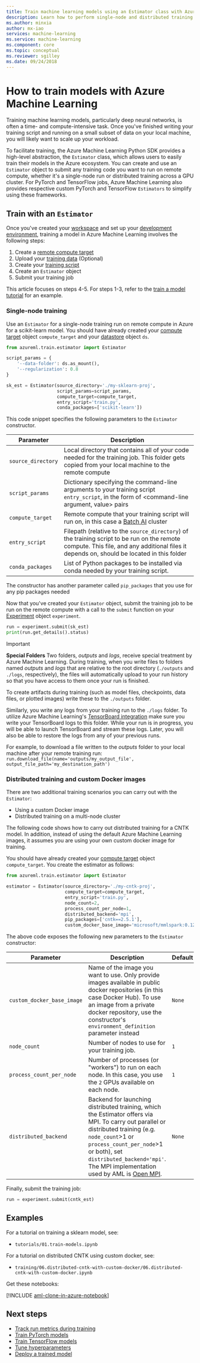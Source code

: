 ```yaml
---
title: Train machine learning models using an Estimator class with Azure Machine Learning
description: Learn how to perform single-node and distributed training of traditional machine learning and deep learning models using Azure Machine Learning services Estimator class
ms.author: minxia
author: mx-iao
services: machine-learning
ms.service: machine-learning
ms.component: core
ms.topic: conceptual
ms.reviewer: sgilley
ms.date: 09/24/2018
---
```


# How to train models with Azure Machine Learning

Training machine learning models, particularly deep neural networks, is often a time- and compute-intensive task. Once you've finished writing your training script and running on a small subset of data on your local machine, you will likely want to scale up your workload.

To facilitate training, the Azure Machine Learning Python SDK provides a high-level abstraction, the `Estimator` class, which allows users to easily train their models in the Azure ecosystem. You can create and use an `Estimator` object to submit any training code you want to run on remote compute, whether it's a single-node run or distributed training across a GPU cluster. For PyTorch and TensorFlow jobs, Azure Machine Learning also provides respective custom PyTorch and TensorFlow `Estimators` to simplify using these frameworks.

## Train with an `Estimator`

Once you've created your [workspace](concept-azure-machine-learning-architecture.md#workspace) and set up your [development environment](how-to-configure-environment.md), training a model in Azure Machine Learning involves the following steps:  
1. Create a [remote compute target](how-to-set-up-training-targets.md)
2. Upload your [training data](how-to-access-data.md) (Optional)
3. Create your [training script](tutorial-train-models-with-aml.md#create-a-training-script)
4. Create an `Estimator` object
5. Submit your training job

This article focuses on steps 4-5. For steps 1-3, refer to the [train a model tutorial](tutorial-train-models-with-aml.md) for an example.

### Single-node training

Use an `Estimator` for a single-node training run on remote compute in Azure for a scikit-learn model. You should have already created your [compute target](how-to-set-up-training-targets.md#batch) object `compute_target` and your [datastore](how-to-access-data.md) object `ds`.

```Python
from azureml.train.estimator import Estimator

script_params = {
    '--data-folder': ds.as_mount(),
    '--regularization': 0.8
}

sk_est = Estimator(source_directory='./my-sklearn-proj',
                   script_params=script_params,
                   compute_target=compute_target,
                   entry_script='train.py',
                   conda_packages=['scikit-learn'])
```

This code snippet specifies the following parameters to the `Estimator` constructor.

Parameter | Description
--|--
`source_directory`| Local directory that contains all of your code needed for the training job. This folder gets copied from your local machine to the remote compute 
`script_params`| Dictionary specifying the command-line arguments to your training script `entry_script`, in the form of <command-line argument, value> pairs
`compute_target`| Remote compute that your training script will run on, in this case a [Batch AI](how-to-set-up-training-targets.md#batch) cluster
`entry_script`| Filepath (relative to the `source_directory`) of the training script to be run on the remote compute. This file, and any additional files it depends on, should be located in this folder
`conda_packages`| List of Python packages to be installed via conda needed by your training script.  
The constructor has another parameter called `pip_packages` that you use for any pip packages needed

Now that you've created your `Estimator` object, submit the training job to be run on the remote compute with a call to the `submit` function on your [Experiment](concept-azure-machine-learning-architecture.md#experiment) object `experiment`. 

```Python
run = experiment.submit(sk_est)
print(run.get_details().status)
```

> [!IMPORTANT]
> **Special Folders**
> Two folders, *outputs* and *logs*, receive special treatment by Azure Machine Learning. During training, when you write files to folders named *outputs* and *logs* that are relative to the root directory (`./outputs` and `./logs`, respectively), the files will automatically upload to your run history so that you have access to them once your run is finished.
>
> To create artifacts during training (such as model files, checkpoints, data files, or plotted images) write these to the `./outputs` folder.
>
> Similarly, you write any logs from your training run to the `./logs` folder. To utilize Azure Machine Learning's [TensorBoard integration](https://aka.ms/aml-notebook-tb) make sure you write your TensorBoard logs to this folder. While your run is in progress, you will be able to launch TensorBoard and stream these logs.  Later, you will also be able to restore the logs from any of your previous runs.
>
> For example, to download a file written to the *outputs* folder to your local machine after your remote training run: 
> `run.download_file(name='outputs/my_output_file', output_file_path='my_destination_path')`

### Distributed training and custom Docker images

There are two additional training scenarios you can carry out with the `Estimator`:
* Using a custom Docker image
* Distributed training on a multi-node cluster

The following code shows how to carry out distributed training for a CNTK model. In addition, instead of using the default Azure Machine Learning images, it assumes you are using your own custom docker image for training.

You should have already created your [compute target](how-to-set-up-training-targets.md#batch) object `compute_target`. You create the estimator as follows:

```Python
from azureml.train.estimator import Estimator

estimator = Estimator(source_directory='./my-cntk-proj',
                      compute_target=compute_target,
                      entry_script='train.py',
                      node_count=2,
                      process_count_per_node=1,
                      distributed_backend='mpi',     
                      pip_packages=['cntk==2.5.1'],
                      custom_docker_base_image='microsoft/mmlspark:0.12')
```

The above code exposes the following new parameters to the `Estimator` constructor:

Parameter | Description | Default
--|--|--
`custom_docker_base_image`| Name of the image you want to use. Only provide images available in public docker repositories (in this case Docker Hub). To use an image from a private docker repository, use the constructor's `environment_definition` parameter instead | `None`
`node_count`| Number of nodes to use for your training job. | `1`
`process_count_per_node`| Number of processes (or "workers") to run on each node. In this case, you use the `2` GPUs available on each node.| `1`
`distributed_backend`| Backend for launching distributed training, which the Estimator offers via MPI.  To carry out parallel or distributed training (e.g. `node_count`>1 or `process_count_per_node`>1 or both), set `distributed_backend='mpi'`. The MPI implementation used by AML is [Open MPI](https://www.open-mpi.org/).| `None`

Finally, submit the training job:
```Python
run = experiment.submit(cntk_est)
```

## Examples
For a tutorial on training a sklearn model, see:
* `tutorials/01.train-models.ipynb`

For a tutorial on distributed CNTK using custom docker, see:
* `training/06.distributed-cntk-with-custom-docker/06.distributed-cntk-with-custom-docker.ipynb`

Get these notebooks:

[!INCLUDE [aml-clone-in-azure-notebook](../../../includes/aml-clone-for-examples.md)]

## Next steps

* [Track run metrics during training](how-to-track-experiments.md)
* [Train PyTorch models](how-to-train-pytorch.md)
* [Train TensorFlow models](how-to-train-tensorflow.md)
* [Tune hyperparameters](how-to-tune-hyperparameters.md)
* [Deploy a trained model](how-to-deploy-and-where.md)
